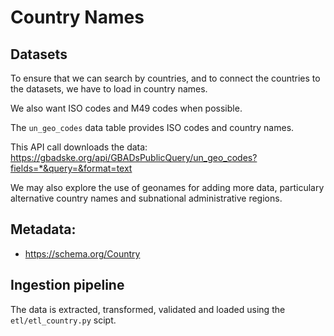 # Country Names

## Datasets

To ensure that we can search by countries, and to connect the countries to the datasets, we have to load in country names.

We also want ISO codes and M49 codes when possible.

The `un_geo_codes` data table provides ISO codes and country names.

This API call downloads the data: https://gbadske.org/api/GBADsPublicQuery/un_geo_codes?fields=*&query=&format=text

We may also explore the use of geonames for adding more data, particulary alternative country names and subnational administrative regions. 

## Metadata:
*  https://schema.org/Country


## Ingestion pipeline
The data is extracted, transformed, validated and loaded using the `etl/etl_country.py` scipt.
